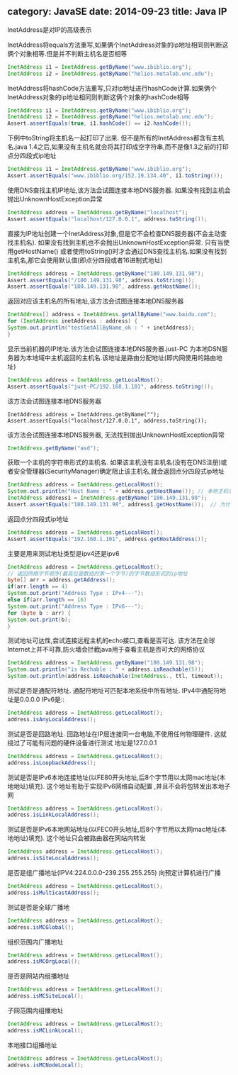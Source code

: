 category: JavaSE
date: 2014-09-23
title: Java IP
---
InetAddress是对IP的高级表示

InetAddress将equals方法重写,如果俩个InetAddress对象的ip地址相同则判断这俩个对象相等.但是并不判断主机名是否相等
```java
InetAddress i1 = InetAddress.getByName("www.ibiblio.org");
InetAddress i2 = InetAddress.getByName("helios.metalab.unc.edu");
```

InetAddress将hashCode方法重写,只对ip地址进行hashCode计算.如果俩个InetAddress对象的ip地址相同则判断这俩个对象的hashCode相等
```java
InetAddress i1 = InetAddress.getByName("www.ibiblio.org");
InetAddress i2 = InetAddress.getByName("helios.metalab.unc.edu");
Assert.assertEquals(true, i1.hashCode() == i2.hashCode());
```
下例中toString将主机名一起打印了出来. 但不是所有的InetAddress都含有主机名.java 1.4之后,如果没有主机名就会将其打印成空字符串,而不是像1.3之前的打印点分四段式ip地址
```java
InetAddress i1 = InetAddress.getByName("www.ibiblio.org");
Assert.assertEquals("www.ibiblio.org/152.19.134.40", i1.toString());
```

使用DNS查找主机IP地址,该方法会试图连接本地DNS服务器. 如果没有找到主机会抛出UnknownHostException异常
```java
InetAddress address = InetAddress.getByName("localhost");
Assert.assertEquals("localhost/127.0.0.1", address.toString());
```

直接为IP地址创建一个InetAddress对象,但是它不会检查DNS服务器(不会主动查找主机名). 如果没有找到主机也不会抛出UnknownHostException异常. 只有当使用getHostName() 或者使用toString()时才会通过DNS查找主机名.如果没有找到主机名,那它会使用默认值(即点分四段或者16进制式地址)
```java
InetAddress address = InetAddress.getByName("180.149.131.98");
Assert.assertEquals("/180.149.131.98", address.toString());
Assert.assertEquals("180.149.131.98", address.getHostName());
```

返回对应该主机名的所有地址,该方法会试图连接本地DNS服务器
```java
InetAddress[] address = InetAddress.getAllByName("www.baidu.com");
for (InetAddress inetAddress : address) {
System.out.println("testGetAllByName_ok : " + inetAddress);
}
```

显示当前机器的IP地址.该方法会试图连接本地DNS服务器.just-PC 为本地DSN服务器为本地域中主机返回的主机名.该地址是路由分配地址(即内网使用的路由地址)
```java
InetAddress address = InetAddress.getLocalHost();
Assert.assertEquals("just-PC/192.168.1.101", address.toString());
```

该方法会试图连接本地DNS服务器
```
InetAddress address = InetAddress.getByName("");
Assert.assertEquals("localhost/127.0.0.1", address.toString());
```

该方法会试图连接本地DNS服务器, 无法找到抛出UnknownHostException异常
```java
InetAddress.getByName("asd");
```

获取一个主机的字符串形式的主机名. 如果该主机没有主机名(没有在DNS注册)或者安全管理器(SecurityManager)确定阻止该主机名,就会返回点分四段式ip地址
```java
InetAddress address = InetAddress.getLocalHost();
System.out.println("Host Name : " + address.getHostName()); // 本地主机名取决于本地NDS在解析本地主机名时的行为
InetAddress address1 = InetAddress.getByName("180.149.131.98");
Assert.assertEquals("180.149.131.98", address1.getHostName());  // 为什么没有返回主机名？？
```

返回点分四段式ip地址
```java
InetAddress address = InetAddress.getLocalHost();
Assert.assertEquals("192.168.1.101", address.getHostAddress());
```

主要是用来测试地址类型是ipv4还是ipv6
```java
InetAddress address = InetAddress.getLocalHost();
// 返回网络字节顺序(最高位是数组的第一个字节)的字节数组形式的ip地址
byte[] arr = address.getAddress();  
if(arr.length == 4)
System.out.print("Address Type : IPv4---");
else if(arr.length == 16)
System.out.print("Address Type : IPv6---");
for (byte b : arr) {
System.out.print(b);
}
```

测试地址可达性,尝试连接远程主机的echo接口,查看是否可达. 该方法在全球Internet上并不可靠,防火墙会拦截java用于查看主机是否可大的网络协议
```java
InetAddress address = InetAddress.getByName("180.149.131.98");
System.out.println("is Rechable : " + address.isReachable(5));
System.out.println(address.isReachable(InetAddress., ttl, timeout));
```

测试是否是通配符地址. 通配符地址可匹配本地系统中所有地址. IPv4中通配符地址是0.0.0.0 IPv6是::
```java
InetAddress address = InetAddress.getLocalHost();
address.isAnyLocalAddress();
```
测试是否是回路地址. 回路地址在IP层连接同一台电脑,不使用任何物理硬件. 这就绕过了可能有问题的硬件设备进行测试  地址是127.0.0.1
```java
InetAddress address = InetAddress.getLocalHost();
address.isLoopbackAddress();
```

测试是否是IPv6本地连接地址(以FE80开头地址,后8个字节用以太网mac地址(本地地址)填充). 这个地址有助于实现IPv6网络自动配置 ,并且不会将包转发出本地子网
```java
InetAddress address = InetAddress.getLocalHost();
address.isLinkLocalAddress();
```

测试是否是IPv6本地网站地址(以FEC0开头地址,后8个字节用以太网mac地址(本地地址)填充). 这个地址只会被路由器在网站内转发
```java
InetAddress address = InetAddress.getLocalHost();
address.isSiteLocalAddress();
```
是否是组广播地址(IPV4:224.0.0.0-239.255.255.255) 向预定计算机进行广播
```java
InetAddress address = InetAddress.getLocalHost();
address.isMulticastAddress();
```

测试是否是全球广播地
```java
InetAddress address = InetAddress.getLocalHost();
address.isMCGlobal();
```
组织范围内广播地址
```java
InetAddress address = InetAddress.getLocalHost();
address.isMCOrgLocal();
```

是否是网站内组播地址
```java
InetAddress address = InetAddress.getLocalHost();
address.isMCSiteLocal();
```
子网范围内组播地址
```java
InetAddress address = InetAddress.getLocalHost();
address.isMCLinkLocal();
```
本地接口组播地址
```java
InetAddress address = InetAddress.getLocalHost();
address.isMCNodeLocal();
```
